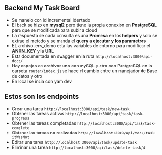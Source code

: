 ## Backend My Task Board

 - Se manejo con id incremental identado
 - El back se hizo en **mysql2** pero tiene la propia conexion en **PostgreSQL** para que se modificada para subir a cloud
 - La respuesta de cada consulta es una **Promesa** en los **helpers** y solo se extrae el metodo y se manda el **query a ejecutar y los parametros**
 - EL archivo .env_demo esta las variables de entorno para modificar el **ANON_KEY** y la **URL**
 - Esta documentada en swagger en la ruta ``` http://localhost:3000/api-docs/ ```
 - Hay espejos de archivos uno con mySQL y otro con PostgreSQL en la carpeta ``` router/index.js ``` se hace el cambio entre un manejador de Base de datos y otro
 - En local se incia con yarn dev

 ## Estos son los endpoints

 - Crear una tarea ```http://localhost:3000/api/task/new-task```
 - Obtener las tareas activas ``` http://localhost:3000/api/task/task-progress ```
 - Obtener las tareas completadas ``` http://localhost:3000/api/task/task-complete ```
 - Obtener las tareas no realizadas ``` http://localhost:3000/api/task/task-itWasNot ```
 - Editar una tarea ``` http://localhost:3000/api/task/update-task ```
 - Eliminar una tarea ``` http://localhost:3000/api/task/delete-task/4 ```